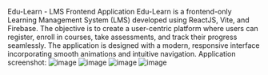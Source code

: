 Edu-Learn - LMS Frontend Application
Edu-Learn is a frontend-only Learning Management System (LMS) developed using ReactJS, Vite, and Firebase. The objective is to create a user-centric platform where users can register, enroll in courses, take assessments, and track their progress seamlessly. The application is designed with a modern, responsive interface incorporating smooth animations and intuitive navigation.
Application screenshot:
![image](https://github.com/user-attachments/assets/403fc876-c64a-497c-a76c-e313f1c3ad16)
![image](https://github.com/user-attachments/assets/c73669a3-38e9-4b42-a9b4-2d762c1ed541)
![image](https://github.com/user-attachments/assets/68be503e-8808-42af-8acc-2ac427389be3)
![image](https://github.com/user-attachments/assets/e13dba48-f89f-4d80-b816-148c0049d3eb)

